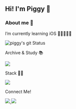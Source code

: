 ## Hi! I'm Piggy 👋


### About me 🐷
I’m currently learning iOS  🌱📱👨🏻‍💻

![piggy's git Status](https://github-readme-stats.vercel.app/api?username=Piggy-Seob&show_icons=true&theme=buefy)
 
Archive & Study 📚  

<img src="https://img.shields.io/badge/T-Story-FFCD00?style=for-the-badge&logo=Kakao&logoColor=white"> 

Stack 👨‍🔧  

<img src="https://img.shields.io/badge/swift-F05138?style=for-the-badge&logo=swift&logoColor=white"> <a>

Connect Me!
 
 
</a> <a href="mailto:iospiggy95@gmail.com">
<img src="https://img.shields.io/badge/Gmail-d14836?style=for-the-badge&logo=Gmail&logoColor=white&link=mailto:pigbag00@gmail.com">
</a>
 <img src="https://img.shields.io/badge/Instagram-E4405F?style=for-the-badge&logo=Instagram&logoColor=white"></a>


